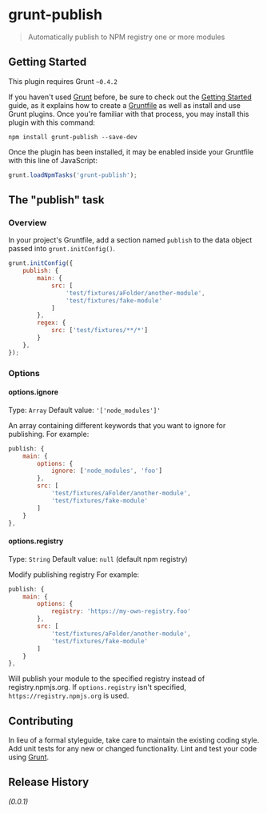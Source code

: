 # grunt-publish

> Automatically publish to NPM registry one or more modules

## Getting Started
This plugin requires Grunt `~0.4.2`

If you haven't used [Grunt](http://gruntjs.com/) before, be sure to check out the [Getting Started](http://gruntjs.com/getting-started) guide, as it explains how to create a [Gruntfile](http://gruntjs.com/sample-gruntfile) as well as install and use Grunt plugins. Once you're familiar with that process, you may install this plugin with this command:

```shell
npm install grunt-publish --save-dev
```

Once the plugin has been installed, it may be enabled inside your Gruntfile with this line of JavaScript:

```js
grunt.loadNpmTasks('grunt-publish');
```

## The "publish" task

### Overview
In your project's Gruntfile, add a section named `publish` to the data object passed into `grunt.initConfig()`.

```js
grunt.initConfig({
    publish: {
        main: {
            src: [
                'test/fixtures/aFolder/another-module',
                'test/fixtures/fake-module'
            ]
        },
        regex: {
            src: ['test/fixtures/**/*']
        }
    },
});
```

### Options

#### options.ignore
Type: `Array`
Default value: `'['node_modules']'`

An array containing different keywords that you want to ignore for publishing.
For example:
```js
publish: {
    main: {
        options: {
            ignore: ['node_modules', 'foo']
        },
        src: [
            'test/fixtures/aFolder/another-module',
            'test/fixtures/fake-module'
        ]
    }
},
```

#### options.registry
Type: `String`
Default value: `null` (default npm registry)

Modify publishing registry
For example:
```js
publish: {
    main: {
        options: {
            registry: 'https://my-own-registry.foo'
        },
        src: [
            'test/fixtures/aFolder/another-module',
            'test/fixtures/fake-module'
        ]
    }
},
```

Will publish your module to the specified registry instead of registry.npmjs.org. If `options.registry` isn't specified, `https://registry.npmjs.org` is used.

## Contributing
In lieu of a formal styleguide, take care to maintain the existing coding style. Add unit tests for any new or changed functionality. Lint and test your code using [Grunt](http://gruntjs.com/).

## Release History
_(0.0.1)_
